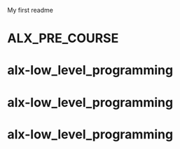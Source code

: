 My first readme
# ALX_PRE_COURSE
# alx-low_level_programming
# alx-low_level_programming
# alx-low_level_programming
